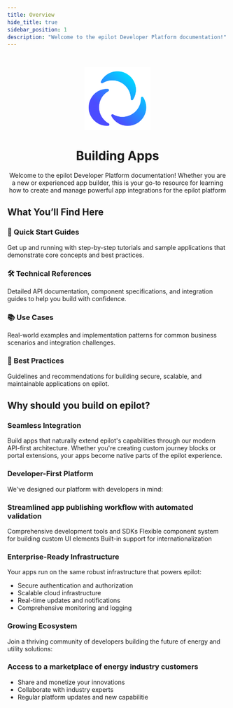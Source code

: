 ```yaml
---
title: Overview
hide_title: true
sidebar_position: 1
description: "Welcome to the epilot Developer Platform documentation!"
---
```


<p>&nbsp;</p>

<p align="center"><a href="/"><img src="/img/logo.png" width="150" /></a></p>

<h1 align="center">Building Apps</h1>

<p align="center">Welcome to the epilot Developer Platform documentation! Whether you are a new or experienced app builder, this is your go-to resource for learning how to create and manage powerful app integrations for the epilot platform</p>



## What You’ll Find Here
<div className="row margin-bottom--lg">
  <div className="col">
    <div className="card">
      <div className="card__body">
        <h3>🚀 Quick Start Guides</h3>
        <p>Get up and running with step-by-step tutorials and sample applications that demonstrate core concepts and best practices.</p>
      </div>
    </div>
  </div>
  <div className="col">
    <div className="card">
      <div className="card__body">
        <h3>🛠️ Technical References</h3>
        <p>Detailed API documentation, component specifications, and integration guides to help you build with confidence.</p>
      </div>
    </div>
  </div>
</div>
<div className="row">
  <div className="col">
    <div className="card">
      <div className="card__body">
        <h3>📚 Use Cases</h3>
        <p>Real-world examples and implementation patterns for common business scenarios and integration challenges.</p>
      </div>
    </div>
  </div>
  <div className="col">
    <div className="card">
      <div className="card__body">
        <h3>🎯 Best Practices</h3>
        <p>Guidelines and recommendations for building secure, scalable, and maintainable applications on epilot.</p>
      </div>
    </div>
  </div>
</div>

## Why should you build on epilot?
### Seamless Integration
Build apps that naturally extend epilot's capabilities through our modern API-first architecture. Whether you're creating custom journey blocks or portal extensions, your apps become native parts of the epilot experience.

### Developer-First Platform
We've designed our platform with developers in mind:

### Streamlined app publishing workflow with automated validation
Comprehensive development tools and SDKs
Flexible component system for building custom UI elements
Built-in support for internationalization

### Enterprise-Ready Infrastructure
Your apps run on the same robust infrastructure that powers epilot:

- Secure authentication and authorization
- Scalable cloud infrastructure
- Real-time updates and notifications
- Comprehensive monitoring and logging

### Growing Ecosystem
Join a thriving community of developers building the future of energy and utility solutions:

### Access to a marketplace of energy industry customers
- Share and monetize your innovations
- Collaborate with industry experts
- Regular platform updates and new capabilitie